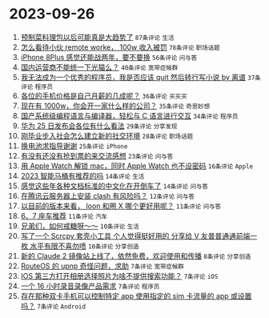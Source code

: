 # 2023-09-26

1. [预制菜料理包以后可能真是大趋势了](https://www.v2ex.com/t/977158) `87条评论` `生活`
1. [怎么看待小伙 remote worke， 100w 收入被罚](https://www.v2ex.com/t/977147) `78条评论` `职场话题`
1. [iPhone 8Plus 感觉还能战两年，要不要换](https://www.v2ex.com/t/977133) `56条评论` `问与答`
1. [国内运营商不能统一下光猫么？](https://www.v2ex.com/t/977137) `40条评论` `宽带症候群`
1. [我无法成为一个优秀的程序员，我是否应该 quit 然后转行写小说 by 离谱](https://www.v2ex.com/t/977166) `37条评论` `程序员`
1. [各位的手机价格是自己月薪的几成呢？](https://www.v2ex.com/t/977160) `36条评论` `买买买`
1. [现在有 1000w，你会开一家什么样的公司？](https://www.v2ex.com/t/977170) `35条评论` `奇思妙想`
1. [国产系统级编程语言与编译器，轻松与 C 语言进行交互](https://www.v2ex.com/t/977144) `34条评论` `程序员`
1. [华为 25 日发布会各位有什么看法](https://www.v2ex.com/t/977162) `29条评论` `分享发现`
1. [刚毕业步入社会怎么建立新的社交环境](https://www.v2ex.com/t/977140) `28条评论` `职场话题`
1. [换电池求指导谢谢](https://www.v2ex.com/t/977136) `25条评论` `iPhone`
1. [有没有还没有抢到票的来交流感想](https://www.v2ex.com/t/977153) `23条评论` `问与答`
1. [用 Apple Watch 解锁 mac，同时 Apple Watch 也不设密码](https://www.v2ex.com/t/977134) `16条评论` `Apple`
1. [2023 智能马桶有推荐的吗](https://www.v2ex.com/t/977135) `14条评论` `生活`
1. [感觉这些年各种文档标准的中文化在开倒车了](https://www.v2ex.com/t/977131) `14条评论` `问与答`
1. [在腾讯云服务器上安装 clash 有风险吗？](https://www.v2ex.com/t/977172) `12条评论` `问与答`
1. [以目前的版本来看， loon 和圈 X 哪个更好用呢？](https://www.v2ex.com/t/977180) `11条评论` `问与答`
1. [6、7 座车推荐](https://www.v2ex.com/t/977145) `11条评论` `汽车`
1. [兄弟们，如何戒糖呀～～](https://www.v2ex.com/t/977179) `10条评论` `生活`
1. [写了一个 Scrcpy 套壳小工具 个人觉得挺好用的 分享给 V 友普普通通前端一枚 水平有限不喜勿喷](https://www.v2ex.com/t/977171) `10条评论` `分享创造`
1. [新的 Claude 2 镜像站上线了，依然免费，欢迎使用和传播](https://www.v2ex.com/t/977132) `8条评论` `分享创造`
1. [RouteOS 的 upnp 奇怪问题，求助](https://www.v2ex.com/t/977163) `7条评论` `宽带症候群`
1. [IOS 第三方打开相册选择照片为啥不提供搜索功能？](https://www.v2ex.com/t/977159) `7条评论` `iOS`
1. [一个 16 小时录音录像产品需求](https://www.v2ex.com/t/977149) `7条评论` `程序员`
1. [存在那种双卡手机可以控制特定 app 使用指定的 sim 卡流量的 app 或设置吗？](https://www.v2ex.com/t/977138) `7条评论` `Android`
